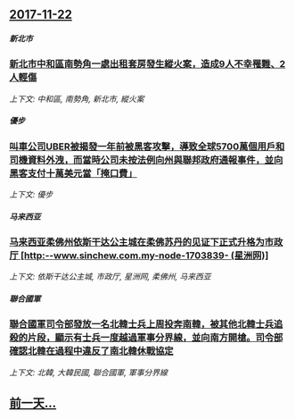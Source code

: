## [2017-11-22](/news/2017/11/22/index.md)

##### 新北市
### [新北市中和區南勢角一處出租套房發生縱火案，造成9人不幸罹難、2人輕傷 ](/news/2017/11/22/新北市中和區南勢角一處出租套房發生縱火案-造成9人不幸罹難-2人輕傷.md)
_上下文: 中和區, 南勢角, 新北市, 縱火案_

##### 優步
### [叫車公司UBER被揭發一年前被黑客攻擊，導致全球5700萬個用戶和司機資料外洩，而當時公司未按法例向州與聯邦政府通報事件，並向黑客支付十萬美元當「掩口費」 ](/news/2017/11/22/叫車公司UBER被揭發一年前被黑客攻擊-導致全球5700萬個用戶和司機資料外洩-而當時公司未按法例向州與聯邦政府通報事件.md)
_上下文: 優步_

##### 马来西亚
### [马来西亚柔佛州依斯干达公主城在柔佛苏丹的见证下正式升格为市政厅 [http:--www.sinchew.com.my-node-1703839- (星洲网)] ](/news/2017/11/22/马来西亚柔佛州依斯干达公主城在柔佛苏丹的见证下正式升格为市政厅-http-wwwsinchewcommy-n.md)
_上下文: 依斯干达公主城, 市政厅, 星洲网, 柔佛州, 马来西亚_

##### 聯合國軍
### [聯合國軍司令部發放一名北韓士兵上周投奔南韓，被其他北韓士兵追殺的片段，顯示有士兵一度越過軍事分界線，並向南方開槍。司令部確認北韓在過程中違反了南北韓休戰協定 ](/news/2017/11/22/聯合國軍司令部發放一名北韓士兵上周投奔南韓-被其他北韓士兵追殺的片段-顯示有士兵一度越過軍事分界線-並向南方開槍-司令部.md)
_上下文: 北韓, 大韓民國, 聯合國軍, 軍事分界線_

## [前一天...](/news/2017/11/21/index.md)

